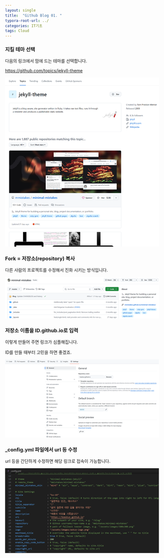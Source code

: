 ```yaml
---
layout: single
title:  "Github Blog 01. "
typora-root-url: ../
categories: IT기초
tags: Cloud
---
```






### 지킬 테마 선택

다음의 링크에서 맘에 드는 테마를 선택합니다. 

https://github.com/topics/jekyll-theme



![image-20250129095931440](/images/2025-01-25-01/image-20250129095931440.png)





### Fork = 저장소(repository) 복사 

다른 사람의 프로젝트를 수정해서 진화 시키는 방식입니다. 



![image-20250129100034441](/images/2025-01-25-01/image-20250129100034441.png)





### 저장소 이름을 ID.github.io로 입력



이렇게 만들어 주면 링크가 심플해집니다. 

ID를 만들 때부터 고민을 하면 좋겠죠. 



![image-20250129100431981](/images/2025-01-25-01/image-20250129100431981.png)



### _config.yml 파일에서 url 등 수정



url 등을 간단하게 수정하면 해당 링크로 접속이 가능합니다.



![image-20250129100835924](/images/2025-01-25-01/image-20250129100835924.png)



